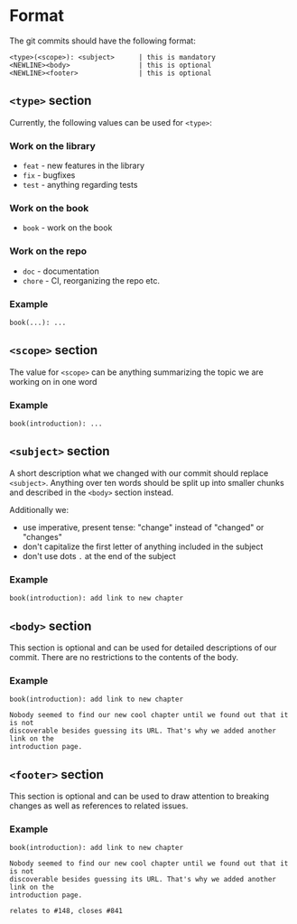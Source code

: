 # Format

The git commits should have the following format:

```
<type>(<scope>): <subject>      | this is mandatory
<NEWLINE><body>                 | this is optional
<NEWLINE><footer>               | this is optional
```

## `<type>` section

Currently, the following values can be used for `<type>`:

### Work on the library
- `feat` - new features in the library
- `fix` - bugfixes
- `test` - anything regarding tests

### Work on the book
- `book` - work on the book

### Work on the repo
- `doc` - documentation
- `chore` - CI, reorganizing the repo etc.

### Example

```
book(...): ...
```

## `<scope>` section

The value for `<scope>` can be anything summarizing the topic we are working on in one word

### Example

```
book(introduction): ...
```

## `<subject>` section

A short description what we changed with our commit should replace
`<subject>`. Anything over ten words should be split up into smaller chunks and
described in the `<body>` section instead.

Additionally we:
- use imperative, present tense: "change" instead of "changed" or "changes"
- don't capitalize the first letter of anything included in the subject 
- don't use dots `.` at the end of the subject

### Example

```
book(introduction): add link to new chapter
```

## `<body>` section 

This section is optional and can be used for detailed descriptions of our commit.
There are no restrictions to the contents of the body.

### Example

```
book(introduction): add link to new chapter

Nobody seemed to find our new cool chapter until we found out that it is not
discoverable besides guessing its URL. That's why we added another link on the
introduction page.
```

## `<footer>` section 

This section is optional and can be used to draw attention to breaking changes
as well as references to related issues.

### Example

```
book(introduction): add link to new chapter

Nobody seemed to find our new cool chapter until we found out that it is not
discoverable besides guessing its URL. That's why we added another link on the
introduction page.

relates to #148, closes #841
```
